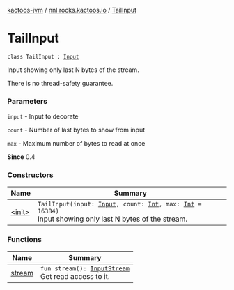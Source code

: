 [kactoos-jvm](../../index.md) / [nnl.rocks.kactoos.io](../index.md) / [TailInput](./index.md)

# TailInput

`class TailInput : `[`Input`](../../nnl.rocks.kactoos/-input/index.md)

Input showing only last N bytes of the stream.

There is no thread-safety guarantee.

### Parameters

`input` - Input to decorate

`count` - Number of last bytes to show from input

`max` - Maximum number of bytes to read at once

**Since**
0.4

### Constructors

| Name | Summary |
|---|---|
| [&lt;init&gt;](-init-.md) | `TailInput(input: `[`Input`](../../nnl.rocks.kactoos/-input/index.md)`, count: `[`Int`](https://kotlinlang.org/api/latest/jvm/stdlib/kotlin/-int/index.html)`, max: `[`Int`](https://kotlinlang.org/api/latest/jvm/stdlib/kotlin/-int/index.html)` = 16384)`<br>Input showing only last N bytes of the stream. |

### Functions

| Name | Summary |
|---|---|
| [stream](stream.md) | `fun stream(): `[`InputStream`](http://docs.oracle.com/javase/8/docs/api/java/io/InputStream.html)<br>Get read access to it. |
